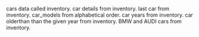 cars data called inventory.
car details from inventory.
last car from inventory.
car_models from alphabetical order.
car years from inventory.
car olderthan than the given year from inventory.
BMW and AUDI cars from inventory.
